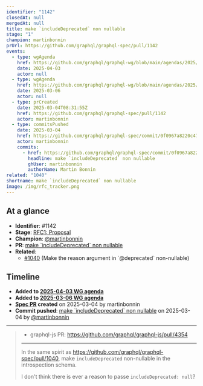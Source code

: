 ```yaml
---
identifier: "1142"
closedAt: null
mergedAt: null
title: make `includeDeprecated` non nullable
stage: "1"
champion: martinbonnin
prUrl: https://github.com/graphql/graphql-spec/pull/1142
events:
  - type: wgAgenda
    href: https://github.com/graphql/graphql-wg/blob/main/agendas/2025/04-Apr/03-wg-primary.md
    date: 2025-04-03
    actor: null
  - type: wgAgenda
    href: https://github.com/graphql/graphql-wg/blob/main/agendas/2025/03-Mar/06-wg-primary.md
    date: 2025-03-06
    actor: null
  - type: prCreated
    date: 2025-03-04T08:31:55Z
    href: https://github.com/graphql/graphql-spec/pull/1142
    actor: martinbonnin
  - type: commitsPushed
    date: 2025-03-04
    href: https://github.com/graphql/graphql-spec/commit/0f0967a8220c47bdd1ccd27fa4389d3e88b6639a
    actor: martinbonnin
    commits:
      - href: https://github.com/graphql/graphql-spec/commit/0f0967a8220c47bdd1ccd27fa4389d3e88b6639a
        headline: make `includeDeprecated` non nullable
        ghUser: martinbonnin
        authorName: Martin Bonnin
related: "1040"
shortname: make `includeDeprecated` non nullable
image: /img/rfc_tracker.png
---
```


## At a glance

- **Identifier**: #1142
- **Stage**: [RFC1: Proposal](https://github.com/graphql/graphql-spec/blob/main/CONTRIBUTING.md#stage-1-proposal)
- **Champion**: [@martinbonnin](https://github.com/martinbonnin)
- **PR**: [make &#x60;includeDeprecated&#x60; non nullable](https://github.com/graphql/graphql-spec/pull/1142)
- **Related**:
  - [#1040](/rfcs/1040 "Make the reason argument in &#x60;@deprecated&#x60; non-nullable / RFC3") (Make the reason argument in &#x60;@deprecated&#x60; non-nullable)

<!-- BEGIN_CUSTOM_TEXT -->



<!-- END_CUSTOM_TEXT -->

## Timeline

- **Added to [2025-04-03 WG agenda](https://github.com/graphql/graphql-wg/blob/main/agendas/2025/04-Apr/03-wg-primary.md)**
- **Added to [2025-03-06 WG agenda](https://github.com/graphql/graphql-wg/blob/main/agendas/2025/03-Mar/06-wg-primary.md)**
- **[Spec PR](https://github.com/graphql/graphql-spec/pull/1142) created** on 2025-03-04 by martinbonnin
- **Commit pushed**: [make &#x60;includeDeprecated&#x60; non nullable](https://github.com/graphql/graphql-spec/commit/0f0967a8220c47bdd1ccd27fa4389d3e88b6639a) on 2025-03-04 by [@martinbonnin](https://github.com/martinbonnin)

<!-- VERBATIM -->

---

> * graphql-js PR: https://github.com/graphql/graphql-js/pull/4354
> 
> --- 
> 
> In the same spirit as https://github.com/graphql/graphql-spec/pull/1040, make `includeDeprecated` non-nullable in the introspection schema. 
> 
> I don't think there is ever a reason to passe `includeDeprecated: null`?
